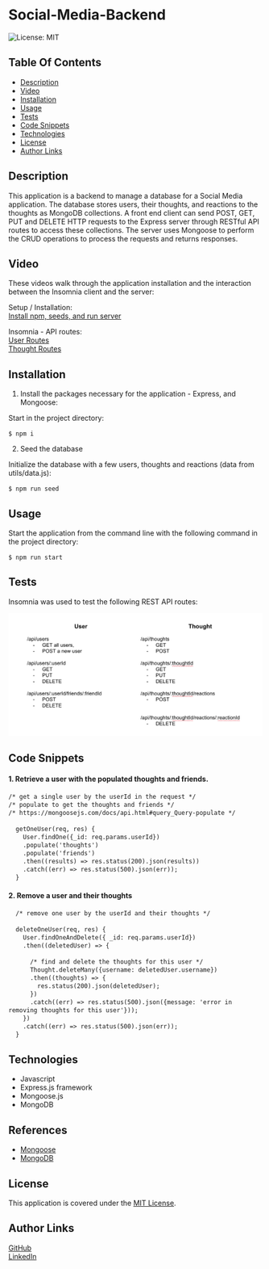 # Social-Media-Backend
![License: MIT](https://img.shields.io/badge/License-MIT-green.svg)

## Table Of Contents
* [Description](#description)
* [Video](#video)
* [Installation](#installation)
* [Usage](#usage)
* [Tests](#tests)
* [Code Snippets](#code-snippets)
* [Technologies](#technologies)
* [License](#license)
* [Author Links](#author-links)

## Description
This application is a backend to manage a database for a Social Media application. The database stores users, their thoughts, and reactions to the thoughts as MongoDB collections. A front end client can send POST, GET, PUT and DELETE HTTP requests to the Express server through RESTful API routes to access these collections. The server uses Mongoose to perform the CRUD operations to process the requests and returns responses. 

## Video

These videos walk through the application installation and the interaction between the Insomnia client and the server:

Setup / Installation:\
[Install npm, seeds, and run server](https://drive.google.com/file/d/1jAH7q4i5CQV2oZdatVgC0G6Okh7UjVFG/view?usp=sharing)


Insomnia - API routes:\
[User Routes](https://drive.google.com/file/d/1G6Csvci3vihpQeyEvHlvc18xVyOjVQYx/view?usp=sharing)\
[Thought Routes](https://drive.google.com/file/d/1HwbPdpDAoIWgC0fTll9EDAvea49KM_fR/view?usp=sharing)


## Installation

1. Install the packages necessary for the application - Express, and Mongoose: 

Start in the project directory:

``` 
$ npm i
```

2. Seed the database

Initialize the database with a few users, thoughts and reactions (data from utils/data.js):

```
$ npm run seed
```

## Usage

Start the application from the command line with the following command in the project directory:

```
$ npm run start
```

## Tests

Insomnia was used to test the following REST API routes:

![API Routes](./images/APIRoutes.png)


## Code Snippets

#### 1. Retrieve a user with the populated thoughts and friends.

```
/* get a single user by the userId in the request */
/* populate to get the thoughts and friends */
/* https://mongoosejs.com/docs/api.html#query_Query-populate */

  getOneUser(req, res) {
    User.findOne({_id: req.params.userId})
    .populate('thoughts')
    .populate('friends')
    .then((results) => res.status(200).json(results))
    .catch((err) => res.status(500).json(err));
  }

```
#### 2. Remove a user and their thoughts

```
  /* remove one user by the userId and their thoughts */

  deleteOneUser(req, res) {
    User.findOneAndDelete({ _id: req.params.userId})
    .then((deletedUser) => {

      /* find and delete the thoughts for this user */
      Thought.deleteMany({username: deletedUser.username})
      .then((thoughts) => {
        res.status(200).json(deletedUser);
      })
      .catch((err) => res.status(500).json({message: 'error in removing thoughts for this user'}));
    })
    .catch((err) => res.status(500).json(err));
  }

```

## Technologies
- Javascript
- Express.js framework
- Mongoose.js
- MongoDB

## References
- [Mongoose](https://mongoosejs.com/docs/guide.html)
- [MongoDB](https://www.mongodb.com/docs/)

## License
This application is covered under the [MIT License](https://opensource.org/licenses/MIT).

## Author Links
[GitHub](https://github.com/sbhikshe)\
[LinkedIn](https://www.linkedin.com/in/sripriya-bhikshesvaran-8520992/)
